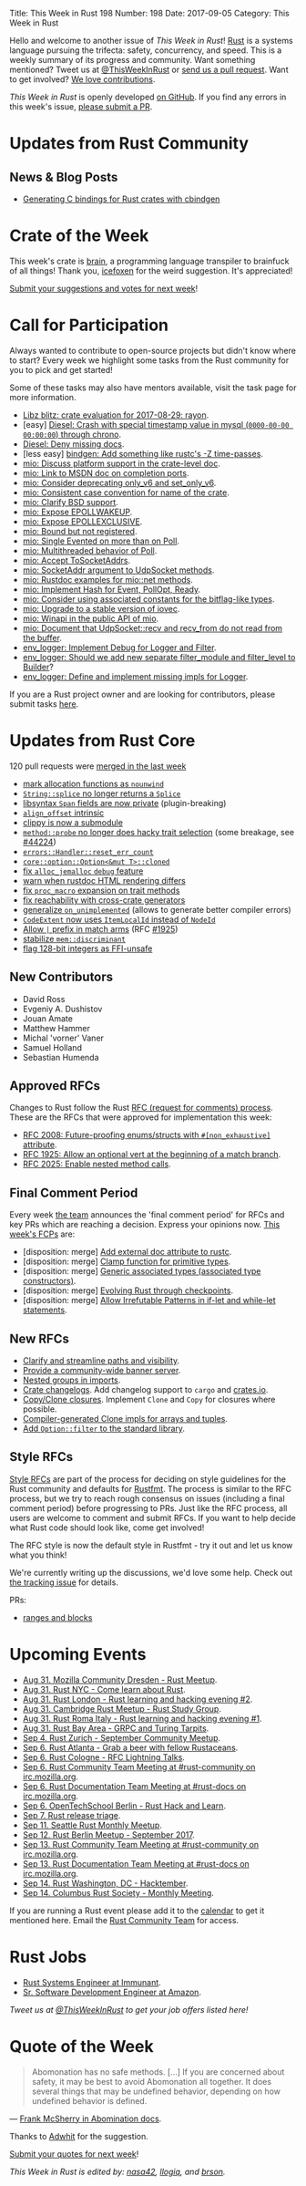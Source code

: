 Title: This Week in Rust 198
Number: 198
Date: 2017-09-05
Category: This Week in Rust

Hello and welcome to another issue of *This Week in Rust*!
[Rust](http://rust-lang.org) is a systems language pursuing the trifecta: safety, concurrency, and speed.
This is a weekly summary of its progress and community.
Want something mentioned? Tweet us at [@ThisWeekInRust](https://twitter.com/ThisWeekInRust) or [send us a pull request](https://github.com/cmr/this-week-in-rust).
Want to get involved? [We love contributions](https://github.com/rust-lang/rust/blob/master/CONTRIBUTING.md).

*This Week in Rust* is openly developed [on GitHub](https://github.com/cmr/this-week-in-rust).
If you find any errors in this week's issue, [please submit a PR](https://github.com/cmr/this-week-in-rust/pulls).

# Updates from Rust Community

## News & Blog Posts

* [Generating C bindings for Rust crates with cbindgen](http://dreamingofbits.com/post/generating-c-bindings-for-rust-crates-with-cbindgen/)

# Crate of the Week

This week's crate is [brain](https://crates.io/crates/brain), a programming language transpiler to brainfuck of all things!
Thank you, [icefoxen](https://users.rust-lang.org/u/icefoxen) for the weird suggestion. It's appreciated!

[Submit your suggestions and votes for next week][submit_crate]!

[submit_crate]: https://users.rust-lang.org/t/crate-of-the-week/2704

# Call for Participation

Always wanted to contribute to open-source projects but didn't know where to start?
Every week we highlight some tasks from the Rust community for you to pick and get started!

Some of these tasks may also have mentors available, visit the task page for more information.

* [Libz blitz: crate evaluation for 2017-08-29: rayon](https://internals.rust-lang.org/t/crate-evaluation-for-2017-08-29-rayon/5795).
* [easy] [Diesel: Crash with special timestamp value in mysql (`0000-00-00 00:00:00`) through chrono](https://github.com/diesel-rs/diesel/issues/1130).
* [Diesel: Deny missing docs](https://github.com/diesel-rs/diesel/issues/563).
* [less easy] [bindgen: Add something like rustc's -Z time-passes](https://github.com/rust-lang-nursery/rust-bindgen/issues/933).
* [mio: Discuss platform support in the crate-level doc](https://github.com/carllerche/mio/issues/686).
* [mio: Link to MSDN doc on completion ports](https://github.com/carllerche/mio/issues/685).
* [mio: Consider deprecating only_v6 and set_only_v6](https://github.com/carllerche/mio/issues/684).
* [mio: Consistent case convention for name of the crate](https://github.com/carllerche/mio/issues/679).
* [mio: Clarify BSD support](https://github.com/carllerche/mio/issues/678).
* [mio: Expose EPOLLWAKEUP](https://github.com/carllerche/mio/issues/677).
* [mio: Expose EPOLLEXCLUSIVE](https://github.com/carllerche/mio/issues/676).
* [mio: Bound but not registered](https://github.com/carllerche/mio/issues/675).
* [mio: Single Evented on more than on Poll](https://github.com/carllerche/mio/issues/674).
* [mio: Multithreaded behavior of Poll](https://github.com/carllerche/mio/issues/673).
* [mio: Accept ToSocketAddrs](https://github.com/carllerche/mio/issues/668).
* [mio: SocketAddr argument to UdpSocket methods](https://github.com/carllerche/mio/issues/667).
* [mio: Rustdoc examples for mio::net methods](https://github.com/carllerche/mio/issues/665).
* [mio: Implement Hash for Event, PollOpt, Ready](https://github.com/carllerche/mio/issues/663).
* [mio: Consider using associated constants for the bitflag-like types](https://github.com/carllerche/mio/issues/661).
* [mio: Upgrade to a stable version of iovec](https://github.com/carllerche/mio/issues/660).
* [mio: Winapi in the public API of mio](https://github.com/carllerche/mio/issues/658).
* [mio: Document that UdpSocket::recv and recv_from do not read from the buffer](https://github.com/carllerche/mio/issues/657).
* [env_logger: Implement Debug for Logger and Filter](https://github.com/sebasmagri/env_logger/issues/14).
* [env_logger: Should we add new separate filter_module and filter_level to Builder](https://github.com/sebasmagri/env_logger/issues/13)?
* [env_logger: Define and implement missing impls for Logger](https://github.com/sebasmagri/env_logger/issues/7).

If you are a Rust project owner and are looking for contributors, please submit tasks [here][guidelines].

[guidelines]: https://users.rust-lang.org/t/twir-call-for-participation/4821

# Updates from Rust Core

120 pull requests were [merged in the last week][merged]

[merged]: https://github.com/search?q=is%3Apr+org%3Arust-lang+is%3Amerged+merged%3A2017-08-28..2017-09-04

* [mark allocation functions as `nounwind`](https://github.com/rust-lang/rust/pull/44049)
* [`String::splice` no longer returns a `Splice`](https://github.com/rust-lang/rust/pull/44044)
* [libsyntax `Span` fields are now private](https://github.com/rust-lang/rust/pull/43968) (plugin-breaking)
* [`align_offset` intrinsic](https://github.com/rust-lang/rust/pull/43903)
* [clippy is now a submodule](https://github.com/rust-lang/rust/pull/43886)
* [`method::probe` no longer does hacky trait selection](https://github.com/rust-lang/rust/pull/43880) (some breakage, see [#44224](https://github.com/rust-lang/rust/issues/44224))
* [`errors::Handler::reset_err_count`](https://github.com/rust-lang/rust/pull/43778)
* [`core::option::Option<&mut T>::cloned`](https://github.com/rust-lang/rust/pull/43705)
* [fix `alloc_jemalloc` `debug` feature](https://github.com/rust-lang/rust/pull/43648)
* [warn when rustdoc HTML rendering differs](https://github.com/rust-lang/rust/pull/41991)
* [fix `proc_macro` expansion on trait methods](https://github.com/rust-lang/rust/pull/44089)
* [fix reachability with cross-crate generators](https://github.com/rust-lang/rust/pull/44202)
* [generalize `on_unimplemented`](https://github.com/rust-lang/rust/pull/44191) (allows to generate better compiler errors)
* [`CodeExtent` now uses `ItemLocalId` instead of `NodeId`](https://github.com/rust-lang/rust/pull/44171)
* [Allow `|` prefix in match arms](https://github.com/rust-lang/rust/pull/44108) (RFC [#1925](https://github.com/rust-lang/rfcs/blob/master/text/1925-optional-match-vert.md))
* [stabilize `mem::discriminant`](https://github.com/rust-lang/rust/pull/44263)
* [flag 128-bit integers as FFI-unsafe](https://github.com/rust-lang/rust/pull/44261)

## New Contributors

* David Ross
* Evgeniy A. Dushistov
* Jouan Amate
* Matthew Hammer
* Michal 'vorner' Vaner
* Samuel Holland
* Sebastian Humenda

## Approved RFCs

Changes to Rust follow the Rust [RFC (request for comments)
process](https://github.com/rust-lang/rfcs#rust-rfcs). These
are the RFCs that were approved for implementation this week:

* [RFC 2008: Future-proofing enums/structs with `#[non_exhaustive]` attribute](https://github.com/rust-lang/rfcs/pull/2008).
* [RFC 1925: Allow an optional vert at the beginning of a match branch](https://github.com/rust-lang/rfcs/pull/1925).
* [RFC 2025: Enable nested method calls](https://github.com/rust-lang/rfcs/pull/2025).

## Final Comment Period

Every week [the team](https://www.rust-lang.org/team.html) announces the
'final comment period' for RFCs and key PRs which are reaching a
decision. Express your opinions now. [This week's FCPs][fcp] are:

[fcp]: https://github.com/rust-lang/rfcs/labels/final-comment-period

* [disposition: merge] [Add external doc attribute to rustc](https://github.com/rust-lang/rfcs/pull/1990).
* [disposition: merge] [Clamp function for primitive types](https://github.com/rust-lang/rfcs/pull/1961).
* [disposition: merge] [Generic associated types (associated type constructors)](https://github.com/rust-lang/rfcs/pull/1598).
* [disposition: merge] [Evolving Rust through checkpoints](https://github.com/rust-lang/rfcs/pull/2052).
* [disposition: merge] [Allow Irrefutable Patterns in if-let and while-let statements](https://github.com/rust-lang/rfcs/pull/2086).

## New RFCs

* [Clarify and streamline paths and visibility](https://github.com/rust-lang/rfcs/pull/2126).
* [Provide a community-wide banner server](https://github.com/rust-lang/rfcs/pull/2127).
* [Nested groups in imports](https://github.com/rust-lang/rfcs/pull/2128).
* [Crate changelogs](https://github.com/rust-lang/rfcs/pull/2129). Add changelog support to `cargo` and [crates.io](https://crates.io/).
* [Copy/Clone closures](https://github.com/rust-lang/rfcs/pull/2132). Implement `Clone` and `Copy` for closures where possible.
* [Compiler-generated Clone impls for arrays and tuples](https://github.com/rust-lang/rfcs/pull/2133).
* [Add `Option::filter` to the standard library](https://github.com/rust-lang/rfcs/pull/2124).

## Style RFCs

[Style RFCs](https://github.com/rust-lang-nursery/fmt-rfcs) are part of the process for deciding on style guidelines for the Rust community and defaults for [Rustfmt](https://github.com/rust-lang-nursery/rustfmt). The process is similar to the RFC process, but we try to reach rough consensus on issues (including a final comment period) before progressing to PRs. Just like the RFC process, all users are welcome to comment and submit RFCs. If you want to help decide what Rust code should look like, come get involved!

The RFC style is now the default style in Rustfmt - try it out and let us know what you think!

We're currently writing up the discussions, we'd love some help. Check out [the tracking issue](https://github.com/rust-lang-nursery/fmt-rfcs/issues/89) for details.

PRs:

* [ranges and blocks](https://github.com/rust-lang-nursery/fmt-rfcs/pull/91)



# Upcoming Events

* [Aug 31. Mozilla Community Dresden - Rust Meetup](https://www.meetup.com/Mozilla-Community-Dresden/events/242028333/).
* [Aug 31. Rust NYC - Come learn about Rust](https://www.meetup.com/Rust-NYC/events/241866546/).
* [Aug 31. Rust London - Rust learning and hacking evening #2](https://www.meetup.com/Rust-London-User-Group/events/242378000/).
* [Aug 31. Cambridge Rust Meetup - Rust Study Group](https://www.meetup.com/Cambridge-Rust-Meetup/events/242409356/).
* [Aug 31. Rust Roma Italy - Rust learning and hacking evening #1](https://www.meetup.com/Rust-Roma/events/242709171/).
* [Aug 31. Rust Bay Area - GRPC and Turing Tarpits](https://www.meetup.com/Rust-Bay-Area/events/242797574/).
* [Sep  4. Rust Zurich - September Community Meetup](https://www.meetup.com/de-DE/Rust-Zurich/events/242032911/).
* [Sep  6. Rust Atlanta - Grab a beer with fellow Rustaceans](https://www.meetup.com/Rust-ATL/events/241813161/).
* [Sep  6. Rust Cologne - RFC Lightning Talks](https://www.meetup.com/RustCologne/events/242597353/).
* [Sep  6. Rust Community Team Meeting at #rust-community on irc.mozilla.org](https://chat.mibbit.com/?server=irc.mozilla.org&channel=%23rust-community).
* [Sep  6. Rust Documentation Team Meeting at #rust-docs on irc.mozilla.org](https://chat.mibbit.com/?server=irc.mozilla.org&channel=%23rust-docs).
* [Sep  6. OpenTechSchool Berlin - Rust Hack and Learn](https://www.meetup.com/opentechschool-berlin/events/krnczlywmbjb/).
* [Sep  7. Rust release triage](https://internals.rust-lang.org/t/release-cycle-triage-proposal/3544).
* [Sep 11. Seattle Rust Monthly Meetup](https://www.meetup.com/Seattle-Rust-Meetup/events/242563613/).
* [Sep 12. Rust Berlin Meetup - September 2017](https://www.meetup.com/Rust-Berlin/events/242564404/).
* [Sep 13. Rust Community Team Meeting at #rust-community on irc.mozilla.org](https://chat.mibbit.com/?server=irc.mozilla.org&channel=%23rust-community).
* [Sep 13. Rust Documentation Team Meeting at #rust-docs on irc.mozilla.org](https://chat.mibbit.com/?server=irc.mozilla.org&channel=%23rust-docs).
* [Sep 14. Rust Washington, DC - Hacktember](https://www.meetup.com/RustDC/events/242847065/).
* [Sep 14. Columbus Rust Society - Monthly Meeting](https://www.meetup.com/columbus-rs/events/242459785/).

If you are running a Rust event please add it to the [calendar] to get
it mentioned here. Email the [Rust Community Team][community] for access.

[calendar]: https://www.google.com/calendar/embed?src=apd9vmbc22egenmtu5l6c5jbfc%40group.calendar.google.com
[community]: mailto:community-team@rust-lang.org

# Rust Jobs

* [Rust Systems Engineer at Immunant](http://immunant.com/page/002_rustacean/).
* [Sr. Software Development Engineer at Amazon](https://www.amazon.jobs/en/jobs/559813/sr-software-development-engineer).

*Tweet us at [@ThisWeekInRust](https://twitter.com/ThisWeekInRust) to get your job offers listed here!*

# Quote of the Week

> Abomonation has no safe methods. […] If you are concerned about safety, it may be best to avoid Abomonation all together. It does several things that may be undefined behavior, depending on how undefined behavior is defined.

— [Frank McSherry in Abomination docs](http://www.frankmcsherry.org/abomonation/abomonation/trait.Abomonation.html).

Thanks to [Adwhit](https://users.rust-lang.org/t/twir-quote-of-the-week/328/435) for the suggestion.

[Submit your quotes for next week][submit]!

[submit]: http://users.rust-lang.org/t/twir-quote-of-the-week/328

*This Week in Rust is edited by: [nasa42](https://github.com/nasa42), [llogiq](https://github.com/llogiq), and [brson](https://github.com/brson).*
